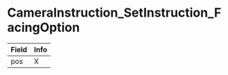 # CameraInstruction_SetInstruction_FacingOption

<table><thead><tr><th>Field</th><th>Info</th></tr></thead><tbody>
<tr><td>pos</td><td>X</td></tr>
</tbody></table>